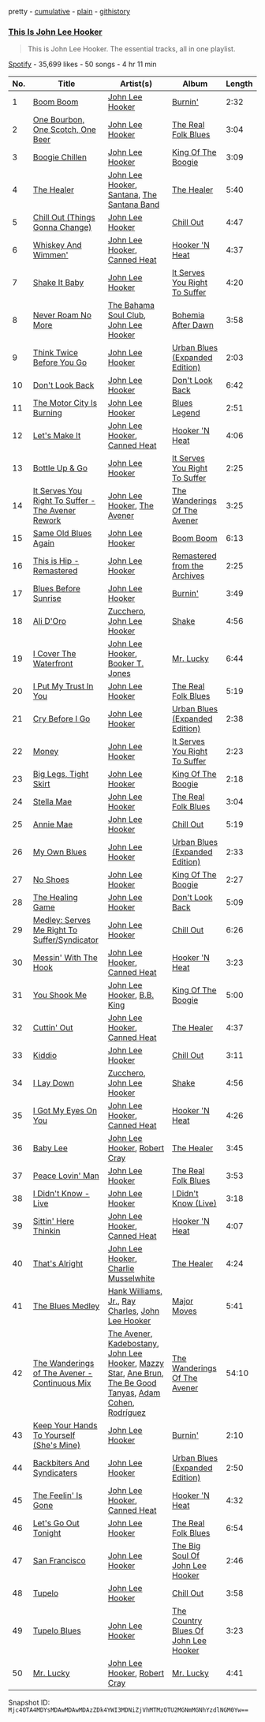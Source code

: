 pretty - [cumulative](/playlists/cumulative/37i9dQZF1DZ06evO0RLWgA.md) - [plain](/playlists/plain/37i9dQZF1DZ06evO0RLWgA) - [githistory](https://github.githistory.xyz/mackorone/spotify-playlist-archive/blob/main/playlists/plain/37i9dQZF1DZ06evO0RLWgA)

### [This Is John Lee Hooker](https://open.spotify.com/playlist/37i9dQZF1DZ06evO0RLWgA)

> This is John Lee Hooker\. The essential tracks, all in one playlist.

[Spotify](https://open.spotify.com/user/spotify) - 35,699 likes - 50 songs - 4 hr 11 min

| No. | Title | Artist(s) | Album | Length |
|---|---|---|---|---|
| 1 | [Boom Boom](https://open.spotify.com/track/2Mr1bGI2E10K7Mt1UJZ6Mw) | [John Lee Hooker](https://open.spotify.com/artist/1yNOfXGQNGjAynk77wv85x) | [Burnin'](https://open.spotify.com/album/3H0HdocoAAEEfiDfcRZauz) | 2:32 |
| 2 | [One Bourbon, One Scotch, One Beer](https://open.spotify.com/track/2dp14VWbIxOVNmaWKkVB1r) | [John Lee Hooker](https://open.spotify.com/artist/1yNOfXGQNGjAynk77wv85x) | [The Real Folk Blues](https://open.spotify.com/album/6AToTGNfNIiOSMcl6xGJTY) | 3:04 |
| 3 | [Boogie Chillen](https://open.spotify.com/track/7mNFrf8IfgaWMFCz64CtK4) | [John Lee Hooker](https://open.spotify.com/artist/1yNOfXGQNGjAynk77wv85x) | [King Of The Boogie](https://open.spotify.com/album/397nqvmmvM4MhJwL3Opf9F) | 3:09 |
| 4 | [The Healer](https://open.spotify.com/track/3h7tr47MIwSz0i53YzliBg) | [John Lee Hooker](https://open.spotify.com/artist/1yNOfXGQNGjAynk77wv85x), [Santana](https://open.spotify.com/artist/6GI52t8N5F02MxU0g5U69P), [The Santana Band](https://open.spotify.com/artist/6pl0BgEA0h0mHralJp2DdE) | [The Healer](https://open.spotify.com/album/2jKj2prskANfjyo13navEs) | 5:40 |
| 5 | [Chill Out \(Things Gonna Change\)](https://open.spotify.com/track/3SQwVXJork7A75pRnQLgtf) | [John Lee Hooker](https://open.spotify.com/artist/1yNOfXGQNGjAynk77wv85x) | [Chill Out](https://open.spotify.com/album/6iOdCnIfgJBuFcg3KAyBAE) | 4:47 |
| 6 | [Whiskey And Wimmen'](https://open.spotify.com/track/2FbLpNNlImB5mqCHgVIG1c) | [John Lee Hooker](https://open.spotify.com/artist/1yNOfXGQNGjAynk77wv85x), [Canned Heat](https://open.spotify.com/artist/27a0GiCba9K9lnkKidroFU) | [Hooker 'N Heat](https://open.spotify.com/album/0D0s7xWS9xH5x2PXO4fVw3) | 4:37 |
| 7 | [Shake It Baby](https://open.spotify.com/track/69AMgoqKt39WvDRFIX6WQw) | [John Lee Hooker](https://open.spotify.com/artist/1yNOfXGQNGjAynk77wv85x) | [It Serves You Right To Suffer](https://open.spotify.com/album/7Fizhioivpqy1oSn6R7zcV) | 4:20 |
| 8 | [Never Roam No More](https://open.spotify.com/track/6726edIl6xRsfTuyrtwHRi) | [The Bahama Soul Club](https://open.spotify.com/artist/2xcyMeQhPSRjXrSVZDkVGo), [John Lee Hooker](https://open.spotify.com/artist/1yNOfXGQNGjAynk77wv85x) | [Bohemia After Dawn](https://open.spotify.com/album/4dotRnBEHH2pfh4ldApZ4d) | 3:58 |
| 9 | [Think Twice Before You Go](https://open.spotify.com/track/2IV2NdDBpCUhKmmIT841Po) | [John Lee Hooker](https://open.spotify.com/artist/1yNOfXGQNGjAynk77wv85x) | [Urban Blues \(Expanded Edition\)](https://open.spotify.com/album/5QCX3rK4zjRiUknme1gQ9x) | 2:03 |
| 10 | [Don't Look Back](https://open.spotify.com/track/33aN8gQjmqzR674A0bEwBn) | [John Lee Hooker](https://open.spotify.com/artist/1yNOfXGQNGjAynk77wv85x) | [Don't Look Back](https://open.spotify.com/album/6R6gJ4JjmHEeUdimoHpIHE) | 6:42 |
| 11 | [The Motor City Is Burning](https://open.spotify.com/track/3BEMA3t4qzJeV2oo3uH8pW) | [John Lee Hooker](https://open.spotify.com/artist/1yNOfXGQNGjAynk77wv85x) | [Blues Legend](https://open.spotify.com/album/3gYuOHywliM9xrlMYgL94w) | 2:51 |
| 12 | [Let's Make It](https://open.spotify.com/track/7EGw2guJbgCqNAP6HHtPmR) | [John Lee Hooker](https://open.spotify.com/artist/1yNOfXGQNGjAynk77wv85x), [Canned Heat](https://open.spotify.com/artist/27a0GiCba9K9lnkKidroFU) | [Hooker 'N Heat](https://open.spotify.com/album/0D0s7xWS9xH5x2PXO4fVw3) | 4:06 |
| 13 | [Bottle Up & Go](https://open.spotify.com/track/0X1w7fhjareYB8kfqW25Rf) | [John Lee Hooker](https://open.spotify.com/artist/1yNOfXGQNGjAynk77wv85x) | [It Serves You Right To Suffer](https://open.spotify.com/album/7Fizhioivpqy1oSn6R7zcV) | 2:25 |
| 14 | [It Serves You Right To Suffer \- The Avener Rework](https://open.spotify.com/track/35mKWzraWktvQcTGfuAHbV) | [John Lee Hooker](https://open.spotify.com/artist/1yNOfXGQNGjAynk77wv85x), [The Avener](https://open.spotify.com/artist/0e6qzpphJHtObTSwD75mi0) | [The Wanderings Of The Avener](https://open.spotify.com/album/6dUvmAyjqJv11TAWNoxsBP) | 3:25 |
| 15 | [Same Old Blues Again](https://open.spotify.com/track/34DADpi4VumTjOXEkLbrNc) | [John Lee Hooker](https://open.spotify.com/artist/1yNOfXGQNGjAynk77wv85x) | [Boom Boom](https://open.spotify.com/album/5Bsx6KPTdZfbmwIWbxK0wo) | 6:13 |
| 16 | [This is Hip \- Remastered](https://open.spotify.com/track/4gUQvpeHV3Itf2WAX0CdjI) | [John Lee Hooker](https://open.spotify.com/artist/1yNOfXGQNGjAynk77wv85x) | [Remastered from the Archives](https://open.spotify.com/album/1ptcOYwu6UZRrCZhFisQEn) | 2:25 |
| 17 | [Blues Before Sunrise](https://open.spotify.com/track/0gHeDEGKk5Pnm3LfgrY9tG) | [John Lee Hooker](https://open.spotify.com/artist/1yNOfXGQNGjAynk77wv85x) | [Burnin'](https://open.spotify.com/album/3H0HdocoAAEEfiDfcRZauz) | 3:49 |
| 18 | [Ali D'Oro](https://open.spotify.com/track/0U2g0D3nV8oS6qdEAqYZqT) | [Zucchero](https://open.spotify.com/artist/2KftmGt9sk1yLjsAoloC3M), [John Lee Hooker](https://open.spotify.com/artist/1yNOfXGQNGjAynk77wv85x) | [Shake](https://open.spotify.com/album/7iW0lg3yMzmO47L2yjCBHn) | 4:56 |
| 19 | [I Cover The Waterfront](https://open.spotify.com/track/0xMtJ4O7DK86F8JF4p9hn6) | [John Lee Hooker](https://open.spotify.com/artist/1yNOfXGQNGjAynk77wv85x), [Booker T\. Jones](https://open.spotify.com/artist/6J3pUmw6KX1LqyLQkP0k9U) | [Mr\. Lucky](https://open.spotify.com/album/3OWlts4JGY6PZcg8ULY2tW) | 6:44 |
| 20 | [I Put My Trust In You](https://open.spotify.com/track/3de9QMMvkyDop04qy2w92t) | [John Lee Hooker](https://open.spotify.com/artist/1yNOfXGQNGjAynk77wv85x) | [The Real Folk Blues](https://open.spotify.com/album/6AToTGNfNIiOSMcl6xGJTY) | 5:19 |
| 21 | [Cry Before I Go](https://open.spotify.com/track/7jskfadkwgveJrlF3KNqbb) | [John Lee Hooker](https://open.spotify.com/artist/1yNOfXGQNGjAynk77wv85x) | [Urban Blues \(Expanded Edition\)](https://open.spotify.com/album/5QCX3rK4zjRiUknme1gQ9x) | 2:38 |
| 22 | [Money](https://open.spotify.com/track/1fStKfM74b9XmJa4YExB1a) | [John Lee Hooker](https://open.spotify.com/artist/1yNOfXGQNGjAynk77wv85x) | [It Serves You Right To Suffer](https://open.spotify.com/album/7Fizhioivpqy1oSn6R7zcV) | 2:23 |
| 23 | [Big Legs, Tight Skirt](https://open.spotify.com/track/7iVRdJkeJPDIDAqy7ExRYu) | [John Lee Hooker](https://open.spotify.com/artist/1yNOfXGQNGjAynk77wv85x) | [King Of The Boogie](https://open.spotify.com/album/397nqvmmvM4MhJwL3Opf9F) | 2:18 |
| 24 | [Stella Mae](https://open.spotify.com/track/1kUbawlVQyu6oZzKRn6RYe) | [John Lee Hooker](https://open.spotify.com/artist/1yNOfXGQNGjAynk77wv85x) | [The Real Folk Blues](https://open.spotify.com/album/6AToTGNfNIiOSMcl6xGJTY) | 3:04 |
| 25 | [Annie Mae](https://open.spotify.com/track/2zpDRicyt7YqxFVJ2S3uc7) | [John Lee Hooker](https://open.spotify.com/artist/1yNOfXGQNGjAynk77wv85x) | [Chill Out](https://open.spotify.com/album/6iOdCnIfgJBuFcg3KAyBAE) | 5:19 |
| 26 | [My Own Blues](https://open.spotify.com/track/0GlMkhYvq1usAq45nFOh7o) | [John Lee Hooker](https://open.spotify.com/artist/1yNOfXGQNGjAynk77wv85x) | [Urban Blues \(Expanded Edition\)](https://open.spotify.com/album/5QCX3rK4zjRiUknme1gQ9x) | 2:33 |
| 27 | [No Shoes](https://open.spotify.com/track/5Zcg5ltKPWOaxvwtRTBk4S) | [John Lee Hooker](https://open.spotify.com/artist/1yNOfXGQNGjAynk77wv85x) | [King Of The Boogie](https://open.spotify.com/album/397nqvmmvM4MhJwL3Opf9F) | 2:27 |
| 28 | [The Healing Game](https://open.spotify.com/track/0sbMYtcLDCPxBte1VxzNFd) | [John Lee Hooker](https://open.spotify.com/artist/1yNOfXGQNGjAynk77wv85x) | [Don't Look Back](https://open.spotify.com/album/6R6gJ4JjmHEeUdimoHpIHE) | 5:09 |
| 29 | [Medley: Serves Me Right To Suffer/Syndicator](https://open.spotify.com/track/0XiKlXNrY8b7qlAaB2MjY3) | [John Lee Hooker](https://open.spotify.com/artist/1yNOfXGQNGjAynk77wv85x) | [Chill Out](https://open.spotify.com/album/6iOdCnIfgJBuFcg3KAyBAE) | 6:26 |
| 30 | [Messin' With The Hook](https://open.spotify.com/track/1R1NIZpyN47AJa3to8vu0x) | [John Lee Hooker](https://open.spotify.com/artist/1yNOfXGQNGjAynk77wv85x), [Canned Heat](https://open.spotify.com/artist/27a0GiCba9K9lnkKidroFU) | [Hooker 'N Heat](https://open.spotify.com/album/0D0s7xWS9xH5x2PXO4fVw3) | 3:23 |
| 31 | [You Shook Me](https://open.spotify.com/track/5KYlh46iJUzViGrydbHpuY) | [John Lee Hooker](https://open.spotify.com/artist/1yNOfXGQNGjAynk77wv85x), [B.B\. King](https://open.spotify.com/artist/5xLSa7l4IV1gsQfhAMvl0U) | [King Of The Boogie](https://open.spotify.com/album/397nqvmmvM4MhJwL3Opf9F) | 5:00 |
| 32 | [Cuttin' Out](https://open.spotify.com/track/0F2IrV5ZPVUD5SP6gLHlie) | [John Lee Hooker](https://open.spotify.com/artist/1yNOfXGQNGjAynk77wv85x), [Canned Heat](https://open.spotify.com/artist/27a0GiCba9K9lnkKidroFU) | [The Healer](https://open.spotify.com/album/2jKj2prskANfjyo13navEs) | 4:37 |
| 33 | [Kiddio](https://open.spotify.com/track/27Rli2IVNCQ5ahAXK2jAqZ) | [John Lee Hooker](https://open.spotify.com/artist/1yNOfXGQNGjAynk77wv85x) | [Chill Out](https://open.spotify.com/album/6iOdCnIfgJBuFcg3KAyBAE) | 3:11 |
| 34 | [I Lay Down](https://open.spotify.com/track/1ZNcJrNdX4HbO6NGj8tlaL) | [Zucchero](https://open.spotify.com/artist/2KftmGt9sk1yLjsAoloC3M), [John Lee Hooker](https://open.spotify.com/artist/1yNOfXGQNGjAynk77wv85x) | [Shake](https://open.spotify.com/album/6X76YOntJCyiiFvaIZgRdA) | 4:56 |
| 35 | [I Got My Eyes On You](https://open.spotify.com/track/2AxC0hBTjAslD0sZAywCzU) | [John Lee Hooker](https://open.spotify.com/artist/1yNOfXGQNGjAynk77wv85x), [Canned Heat](https://open.spotify.com/artist/27a0GiCba9K9lnkKidroFU) | [Hooker 'N Heat](https://open.spotify.com/album/0D0s7xWS9xH5x2PXO4fVw3) | 4:26 |
| 36 | [Baby Lee](https://open.spotify.com/track/1WvDNX2WrUppAFBKO7aYA5) | [John Lee Hooker](https://open.spotify.com/artist/1yNOfXGQNGjAynk77wv85x), [Robert Cray](https://open.spotify.com/artist/6eMlKSBFAoXVJLoeHmwKEj) | [The Healer](https://open.spotify.com/album/2jKj2prskANfjyo13navEs) | 3:45 |
| 37 | [Peace Lovin' Man](https://open.spotify.com/track/2rcqFSD81SzmYig0a06rLr) | [John Lee Hooker](https://open.spotify.com/artist/1yNOfXGQNGjAynk77wv85x) | [The Real Folk Blues](https://open.spotify.com/album/6AToTGNfNIiOSMcl6xGJTY) | 3:53 |
| 38 | [I Didn't Know \- Live](https://open.spotify.com/track/6F3ISKBxgwCmV7jpORqLMb) | [John Lee Hooker](https://open.spotify.com/artist/1yNOfXGQNGjAynk77wv85x) | [I Didn't Know \(Live\)](https://open.spotify.com/album/0PctMnTS6t6dNvnxwGsLPi) | 3:18 |
| 39 | [Sittin' Here Thinkin](https://open.spotify.com/track/5HrztaUeeQaraA5IsBWzm6) | [John Lee Hooker](https://open.spotify.com/artist/1yNOfXGQNGjAynk77wv85x), [Canned Heat](https://open.spotify.com/artist/27a0GiCba9K9lnkKidroFU) | [Hooker 'N Heat](https://open.spotify.com/album/0D0s7xWS9xH5x2PXO4fVw3) | 4:07 |
| 40 | [That's Alright](https://open.spotify.com/track/629O26FoFJ6uYOOK7mwyOI) | [John Lee Hooker](https://open.spotify.com/artist/1yNOfXGQNGjAynk77wv85x), [Charlie Musselwhite](https://open.spotify.com/artist/4NikxGoDm5LGVYAHj0Euoc) | [The Healer](https://open.spotify.com/album/2jKj2prskANfjyo13navEs) | 4:24 |
| 41 | [The Blues Medley](https://open.spotify.com/track/4iX3VpT5WSW39gRmbaOqvt) | [Hank Williams, Jr.](https://open.spotify.com/artist/2dyeCWctcFRt3Pha76ONgb), [Ray Charles](https://open.spotify.com/artist/1eYhYunlNJlDoQhtYBvPsi), [John Lee Hooker](https://open.spotify.com/artist/1yNOfXGQNGjAynk77wv85x) | [Major Moves](https://open.spotify.com/album/4BLeM6ZK9bj8WbXln2JZRn) | 5:41 |
| 42 | [The Wanderings of The Avener \- Continuous Mix](https://open.spotify.com/track/5FH2dK89RFAs293DDuV31z) | [The Avener](https://open.spotify.com/artist/0e6qzpphJHtObTSwD75mi0), [Kadebostany](https://open.spotify.com/artist/3IVrpJxHeUFoYP4H6bxg57), [John Lee Hooker](https://open.spotify.com/artist/1yNOfXGQNGjAynk77wv85x), [Mazzy Star](https://open.spotify.com/artist/37w38cCSGgKLdayTRjna4W), [Ane Brun](https://open.spotify.com/artist/2L3kwZFd16zjHz9a5kEPAm), [The Be Good Tanyas](https://open.spotify.com/artist/37PywjKNsxHji5F9eFODF2), [Adam Cohen](https://open.spotify.com/artist/1sKo8LpXbhcTHtd9moNCMk), [Rodríguez](https://open.spotify.com/artist/5PrHzxc3kFm4hIrGNmelpX) | [The Wanderings Of The Avener](https://open.spotify.com/album/6dUvmAyjqJv11TAWNoxsBP) | 54:10 |
| 43 | [Keep Your Hands To Yourself \(She's Mine\)](https://open.spotify.com/track/0QwrOUaXvquj1IM8oqiBIo) | [John Lee Hooker](https://open.spotify.com/artist/1yNOfXGQNGjAynk77wv85x) | [Burnin'](https://open.spotify.com/album/3H0HdocoAAEEfiDfcRZauz) | 2:10 |
| 44 | [Backbiters And Syndicaters](https://open.spotify.com/track/1Hp3DVGqIm7ydG7F5u6E0l) | [John Lee Hooker](https://open.spotify.com/artist/1yNOfXGQNGjAynk77wv85x) | [Urban Blues \(Expanded Edition\)](https://open.spotify.com/album/5QCX3rK4zjRiUknme1gQ9x) | 2:50 |
| 45 | [The Feelin' Is Gone](https://open.spotify.com/track/5GPTI1Iw5ZSZbOVgysIOVe) | [John Lee Hooker](https://open.spotify.com/artist/1yNOfXGQNGjAynk77wv85x), [Canned Heat](https://open.spotify.com/artist/27a0GiCba9K9lnkKidroFU) | [Hooker 'N Heat](https://open.spotify.com/album/0D0s7xWS9xH5x2PXO4fVw3) | 4:32 |
| 46 | [Let's Go Out Tonight](https://open.spotify.com/track/4JjcjkUvtgf4qwOCaqbqoF) | [John Lee Hooker](https://open.spotify.com/artist/1yNOfXGQNGjAynk77wv85x) | [The Real Folk Blues](https://open.spotify.com/album/6AToTGNfNIiOSMcl6xGJTY) | 6:54 |
| 47 | [San Francisco](https://open.spotify.com/track/3aosIY82Wisgi7AjqXEHQg) | [John Lee Hooker](https://open.spotify.com/artist/1yNOfXGQNGjAynk77wv85x) | [The Big Soul Of John Lee Hooker](https://open.spotify.com/album/3gGNap2ZagC4gmWe5r09Ak) | 2:46 |
| 48 | [Tupelo](https://open.spotify.com/track/1hR7F9GFvDAD57EnuKhdM9) | [John Lee Hooker](https://open.spotify.com/artist/1yNOfXGQNGjAynk77wv85x) | [Chill Out](https://open.spotify.com/album/6iOdCnIfgJBuFcg3KAyBAE) | 3:58 |
| 49 | [Tupelo Blues](https://open.spotify.com/track/3Qoo65OB1f4mgqSqQGyPbQ) | [John Lee Hooker](https://open.spotify.com/artist/1yNOfXGQNGjAynk77wv85x) | [The Country Blues Of John Lee Hooker](https://open.spotify.com/album/0CHr7nfBBFriUQqSqQw8pt) | 3:23 |
| 50 | [Mr\. Lucky](https://open.spotify.com/track/3MvJHgY3n4VSb4GEKYUlLl) | [John Lee Hooker](https://open.spotify.com/artist/1yNOfXGQNGjAynk77wv85x), [Robert Cray](https://open.spotify.com/artist/6eMlKSBFAoXVJLoeHmwKEj) | [Mr\. Lucky](https://open.spotify.com/album/7vNIps3OBFC1neFArqUvHI) | 4:41 |

Snapshot ID: `Mjc4OTA4MDYsMDAwMDAwMDAzZDk4YWI3MDNiZjVhMTMzOTU2MGNmMGNhYzdlNGM0Yw==`
